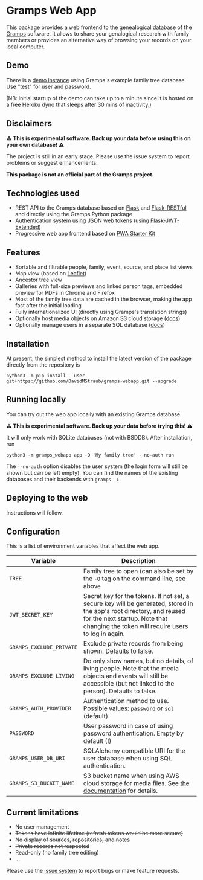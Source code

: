 # Gramps Web App

This package provides a web frontend to the genealogical database of
the [Gramps](https://gramps-project.org) software. It allows to share
your genalogical research with family members or provides an alternative
way of browsing your records on your local computer.

## Demo

There is a [demo instance](https://agile-bayou-66821.herokuapp.com) using Gramps's example family tree database. Use "test" for user and password.

(NB: initial startup of the demo can take up to a minute since it is hosted on a free Heroku dyno that sleeps after 30 mins of inactivity.)

## Disclaimers

**:warning: This is experimental software. Back up your data before using this on your own database! :warning:**

The project is still in an early stage. Please use the issue system to report problems or suggest enhancements.

**This package is not an official part of the Gramps project.**

## Technologies used

- REST API to the Gramps database based on [Flask](https://palletsprojects.com/p/flask/) and [Flask-RESTful](https://flask-restful.readthedocs.io/) and directly using the Gramps Python package
- Authentication system using JSON web tokens (using [Flask-JWT-Extended](https://flask-jwt-extended.readthedocs.io/))
- Progressive web app frontend based on [PWA Starter Kit](https://pwa-starter-kit.polymer-project.org/)

## Features

- Sortable and filtrable people, family, event, source, and place list views
- Map view (based on [Leaflet](https://leafletjs.com/))
- Ancestor tree view
- Galleries with full-size previews and linked person tags, embedded preview for PDFs in Chrome and Firefox
- Most of the family tree data are cached in the browser, making the app fast after the initial loading
- Fully internationalized UI (directly using Gramps's translation strings)
- Optionally host media objects on Amazon S3 cloud storage ([docs](https://github.com/DavidMStraub/gramps-webapp/wiki/Storing-media-objects-on-S3))
- Optionally manage users in a separate SQL database ([docs](https://github.com/DavidMStraub/gramps-webapp/wiki/Managing-users))

## Installation

At present, the simplest method to install the latest version of the package directly from the repository is

```
python3 -m pip install --user git+https://github.com/DavidMStraub/gramps-webapp.git --upgrade
```

## Running locally

You can try out the web app locally with an existing Gramps database.

**:warning: This is experimental software. Back up your data before trying this! :warning:**

It will only work with SQLite databases (not with BSDDB).
After installation, run

```
python3 -m gramps_webapp app -O 'My family tree' --no-auth run
```

The `--no-auth` option disables the user system (the login form will still be shown but can be left empty). You can find the names of the existing databases and their backends with `gramps -L`.


## Deploying to the web

Instructions will follow.

## Configuration

This is a list of environment variables that affect the web app.

| Variable | Description| 
|---|---|
| `TREE` | Family tree to open (can also be set by the `-O` tag on the command line, see above |
| `JWT_SECRET_KEY` | Secret key for the tokens. If not set, a secure key will be generated, stored in the app's root directory, and reused for the next startup. Note that changing the token will require users to log in again. |
| `GRAMPS_EXCLUDE_PRIVATE` | Exclude private records from being shown. Defaults to false. |
| `GRAMPS_EXCLUDE_LIVING` | Do only show names, but no details, of living people. Note that the media objects and events will still be accessible (but not linked to the person). Defaults to false. |
| `GRAMPS_AUTH_PROVIDER` | Authentication method to use. Possible values: `password` or `sql` (default). |
| `PASSWORD` | User password in case of using password authentication. Empty by default (!) |
| `GRAMPS_USER_DB_URI` | SQLAlchemy compatible URI for the user database when using SQL authentication. |
| `GRAMPS_S3_BUCKET_NAME` | S3 bucket name when using AWS cloud storage for media files. See [the documentation](https://github.com/DavidMStraub/gramps-webapp/wiki/Storing-media-objects-on-S3) for details. |


## Current limitations

- ~~No user management~~
- ~~Tokens have infinite lifetime (refresh tokens would be more secure)~~
- ~~No display of sources, repositories, and notes~~
- ~~Private records not respected~~
- Read-only (no family tree editing)
- ...

Please use the [issue system](https://github.com/DavidMStraub/gramps-webapp/issues) to report bugs or make feature requests.

